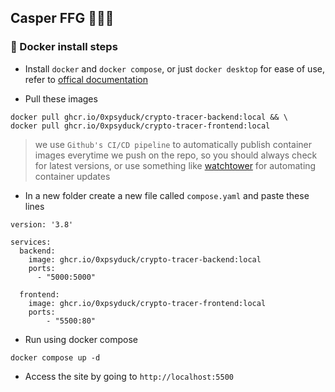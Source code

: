 ## Casper FFG 🚀🚀🚀

### 🐳 Docker install steps
- Install `docker` and `docker compose`, or just `docker desktop` for ease of use, refer to [offical documentation](https://docs.docker.com/desktop/)

- Pull these images
```
docker pull ghcr.io/0xpsyduck/crypto-tracer-backend:local && \
docker pull ghcr.io/0xpsyduck/crypto-tracer-frontend:local
```

> we use `Github's CI/CD pipeline` to automatically publish container images everytime we push on the repo, so you should always check for latest versions, or use something like [watchtower](https://github.com/containrrr/watchtower) for automating container updates


- In a new folder create a new file called `compose.yaml` and paste these lines
```
version: '3.8'

services:
  backend:
    image: ghcr.io/0xpsyduck/crypto-tracer-backend:local
    ports:
      - "5000:5000"
  
  frontend:
    image: ghcr.io/0xpsyduck/crypto-tracer-frontend:local
    ports:
        - "5500:80"
```

- Run using docker compose
```
docker compose up -d
```

- Access the site by going to `http://localhost:5500`
